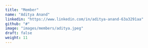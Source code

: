```yaml
---
title: "Member"
name: "Aditya Anand"
linkedin: "https://www.linkedin.com/in/aditya-anand-63a3291aa"
github: "#"
image: "images/members/aditya.jpeg"
draft: false
weight: 11
---
```

